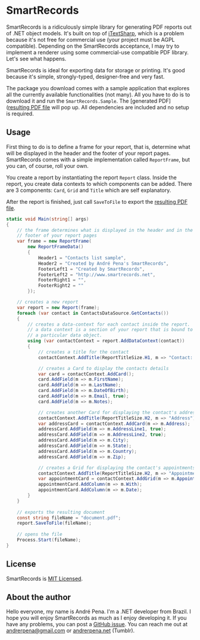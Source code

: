 SmartRecords
============


SmartRecords is a ridiculously simple library for generating PDF reports out of .NET object models. It's built on top of [iTextSharp](http://sourceforge.net/projects/itextsharp/), which is a problem because it's not free for commercial use (your project must be AGPL compatible). Depending on the SmartRecords acceptance, I may try to implement a renderer using some commercial-use compatible PDF library. Let's see what happens.

SmartRecords is ideal for exporting data for storage or printing. It's good because it's simple, strongly-typed, designer-free and very fast.

The package you download comes with a sample application that explores all the currently available functionalities (not many). All you have to do is to download it and run the `SmartRecords.Sample`. The [generated PDF]([resulting PDF file](https://github.com/andrerpena/SmartRecords/raw/master/SmartRecords.Sample/bin/Debug/document.pdf) will pop up. All dependencies are included and no setup is required.

Usage
-----

First thing to do is to define a frame for your report, that is, determine what will be displayed in the header and the footer of your report pages. SmartRecords comes with a simple implementation called `ReportFrame`, but you can, of course, roll your own.

You create a report by instantiating the report `Report` class. Inside the report, you create data contexts to which components can be added. There are 3 components: `Card`, `Grid` and `Title` which are self explanatory.

After the report is finished, just call `SaveToFile` to export the [resulting PDF file](https://github.com/andrerpena/SmartRecords/raw/master/SmartRecords.Sample/bin/Debug/document.pdf).

```csharp
static void Main(string[] args)
{
	// the frame determines what is displayed in the header and in the
	// footer of your report pages
	var frame = new ReportFrame(
		new ReportFrameData()
		{
			Header1 = "Contacts list sample",
			Header2 = "Created by André Pena's SmartRecords",
			FooterLeft1 = "Created by SmartRecords",
			FooterLeft2 = "http://www.smartrecords.net",
			FooterRight1 = "",
			FooterRight2 = ""
		});

	// creates a new report
	var report = new Report(frame);
	foreach (var contact in ContactsDataSource.GetContacts())
	{
		// creates a data-context for each contact inside the report.
		// a data context is a section of your report that is bound to
		// a particular data object.
		using (var contactContext = report.AddDataContext(contact))
		{
			// creates a title for the contact
			contactContext.AddTitle(ReportTitleSize.H1, m => "Contact: " + m.FirstName + " " + m.LastName);

			// creates a Card to display the contacts details
			var card = contactContext.AddCard();
			card.AddField(m => m.FirstName);
			card.AddField(m => m.LastName);
			card.AddField(m => m.DateOfBirth);
			card.AddField(m => m.Email, true);
			card.AddField(m => m.Notes);

			// creates another Card for displaying the contact's address details
			contactContext.AddTitle(ReportTitleSize.H2, m => "Address");
			var addressCard = contactContext.AddCard(m => m.Address);
			addressCard.AddField(m => m.AddressLine1, true);
			addressCard.AddField(m => m.AddressLine2, true);
			addressCard.AddField(m => m.City);
			addressCard.AddField(m => m.State);
			addressCard.AddField(m => m.Country);
			addressCard.AddField(m => m.Zip);

			// creates a Grid for displaying the contact's appointments
			contactContext.AddTitle(ReportTitleSize.H2, m => "Appointments");
			var appointmentCard = contactContext.AddGrid(m => m.Appointments);
			appointmentCard.AddColumn(m => m.With);
			appointmentCard.AddColumn(m => m.Date);
		}
	}
	
	// exports the resulting document
	const string fileName = "document.pdf";
	report.SaveToFile(fileName);
	
	// opens the file
	Process.Start(fileName);
}
```

License
-------

SmartRecords is [MIT Licensed](https://github.com/andrerpena/SmartRecords/blob/master/LICENSE).

About the author
----------------

Hello everyone, my name is André Pena. I'm a .NET developer from Brazil. I hope you will enjoy SmartRecords as much as I enjoy developing it. If you have any problems, you can post a [GitHub issue](https://github.com/andrerpena/SmartRecords/issues). You can reach me out at andrerpena@gmail.com or [andrerpena.net](http://www.andrerpena.net) (Tumblr).
